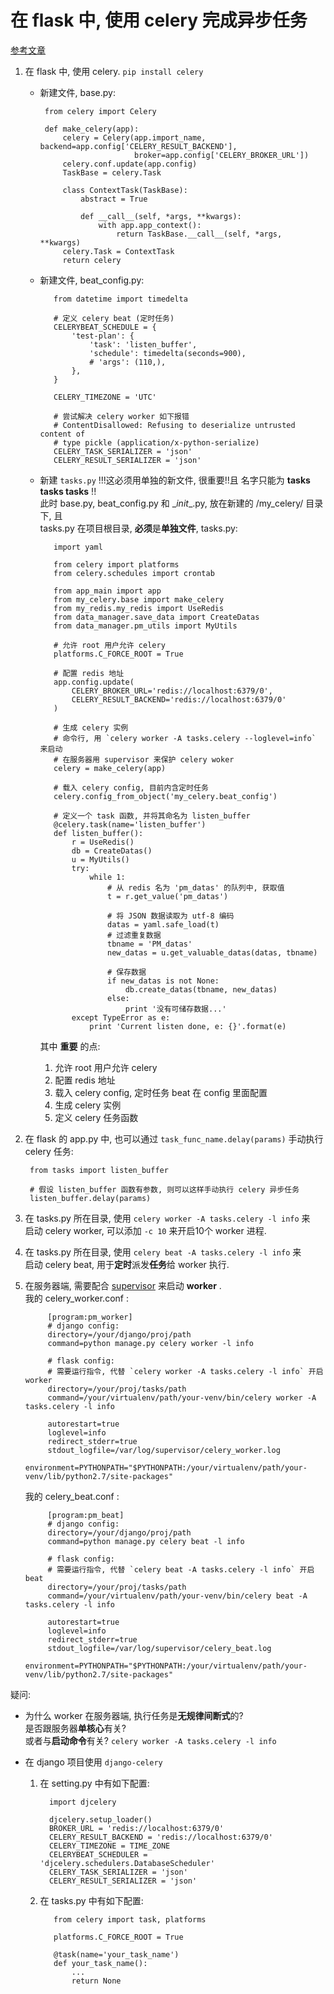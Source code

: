 在 flask 中, 使用 celery 完成异步任务
=  

[参考文章](https://zhuanlan.zhihu.com/p/22304455)  

1. 在 flask 中, 使用 celery. `pip install celery`  
   * 新建文件, base.py:  
     
          from celery import Celery

          def make_celery(app):
              celery = Celery(app.import_name, backend=app.config['CELERY_RESULT_BACKEND'],
                              broker=app.config['CELERY_BROKER_URL'])
              celery.conf.update(app.config)
              TaskBase = celery.Task

              class ContextTask(TaskBase):
                  abstract = True

                  def __call__(self, *args, **kwargs):
                      with app.app_context():
                          return TaskBase.__call__(self, *args, **kwargs)
              celery.Task = ContextTask
              return celery  

   * 新建文件, beat_config.py:  

            from datetime import timedelta

            # 定义 celery beat (定时任务)
            CELERYBEAT_SCHEDULE = {
                'test-plan': {
                    'task': 'listen_buffer',
                    'schedule': timedelta(seconds=900),
                    # 'args': (110,),
                },
            }

            CELERY_TIMEZONE = 'UTC'

            # 尝试解决 celery worker 如下报错
            # ContentDisallowed: Refusing to deserialize untrusted content of
            # type pickle (application/x-python-serialize)
            CELERY_TASK_SERIALIZER = 'json'
            CELERY_RESULT_SERIALIZER = 'json'

   * 新建 `tasks.py` !!!这必须用单独的新文件, 很重要!!且 名字只能为 **tasks tasks tasks** !!  
     此时 base.py, beat\_config.py 和 \__init__.py, 放在新建的 /my\_celery/ 目录下, 且  
     tasks.py 在项目根目录, **必须**是**单独文件**, tasks.py:  
     
            import yaml

            from celery import platforms
            from celery.schedules import crontab

            from app_main import app
            from my_celery.base import make_celery
            from my_redis.my_redis import UseRedis
            from data_manager.save_data import CreateDatas
            from data_manager.pm_utils import MyUtils

            # 允许 root 用户允许 celery
            platforms.C_FORCE_ROOT = True

            # 配置 redis 地址
            app.config.update(
                CELERY_BROKER_URL='redis://localhost:6379/0',
                CELERY_RESULT_BACKEND='redis://localhost:6379/0'
            )

            # 生成 celery 实例
            # 命令行, 用 `celery worker -A tasks.celery --loglevel=info` 来启动
            # 在服务器用 supervisor 来保护 celery woker
            celery = make_celery(app)

            # 载入 celery config, 目前内含定时任务
            celery.config_from_object('my_celery.beat_config')

            # 定义一个 task 函数, 并将其命名为 listen_buffer
            @celery.task(name='listen_buffer')
            def listen_buffer():
                r = UseRedis()
                db = CreateDatas()
                u = MyUtils()
                try:
                    while 1:
                        # 从 redis 名为 'pm_datas' 的队列中, 获取值
                        t = r.get_value('pm_datas')

                        # 将 JSON 数据读取为 utf-8 编码
                        datas = yaml.safe_load(t)
                        # 过滤重复数据
                        tbname = 'PM_datas'
                        new_datas = u.get_valuable_datas(datas, tbname)

                        # 保存数据
                        if new_datas is not None:
                            db.create_datas(tbname, new_datas)
                        else:
                            print '没有可储存数据...'
                except TypeError as e:
                    print 'Current listen done, e: {}'.format(e)

     其中 **重要** 的点:
      1. 允许 root 用户允许 celery  
      2. 配置 redis 地址  
      3. 载入 celery config, 定时任务 beat 在 config 里面配置  
      4. 生成 celery 实例  
      5. 定义 celery 任务函数  

2. 在 flask 的 app.py 中, 也可以通过 `task_func_name.delay(params)` 手动执行 celery 任务:  

        from tasks import listen_buffer

        # 假设 listen_buffer 函数有参数, 则可以这样手动执行 celery 异步任务
        listen_buffer.delay(params)

3. 在 tasks.py 所在目录, 使用 `celery worker -A tasks.celery -l info` 来  
   启动 celery worker, 可以添加 `-c 10` 来开启10个 worker 进程.  

4. 在 tasks.py 所在目录, 使用 `celery beat -A tasks.celery -l info` 来  
   启动 celery beat, 用于**定时**派发**任务**给 worker 执行.

5. 在服务器端, 需要配合 [supervisor](http://blog.csdn.net/michael_lbs/article/details/75407089)
   来启动 **worker** .  
   我的 celery_worker.conf :  

            [program:pm_worker]
            # django config:
            directory=/your/django/proj/path
            command=python manage.py celery worker -l info

            # flask config:
            # 需要运行指令, 代替 `celery worker -A tasks.celery -l info` 开启 worker
            directory=/your/proj/tasks/path
            command=/your/virtualenv/path/your-venv/bin/celery worker -A tasks.celery -l info

            autorestart=true
            loglevel=info
            redirect_stderr=true
            stdout_logfile=/var/log/supervisor/celery_worker.log
            environment=PYTHONPATH="$PYTHONPATH:/your/virtualenv/path/your-venv/lib/python2.7/site-packages"

   我的 celery_beat.conf :  

            [program:pm_beat]
            # django config:
            directory=/your/django/proj/path
            command=python manage.py celery beat -l info

            # flask config:
            # 需要运行指令, 代替 `celery beat -A tasks.celery -l info` 开启 beat
            directory=/your/proj/tasks/path
            command=/your/virtualenv/path/your-venv/bin/celery beat -A tasks.celery -l info

            autorestart=true
            loglevel=info
            redirect_stderr=true
            stdout_logfile=/var/log/supervisor/celery_beat.log
            environment=PYTHONPATH="$PYTHONPATH:/your/virtualenv/path/your-venv/lib/python2.7/site-packages"

疑问:  
* 为什么 worker 在服务器端, 执行任务是**无规律间断式**的?  
  是否跟服务器**单核心**有关?  
  或者与**启动命令**有关? `celery worker -A tasks.celery -l info`  

* 在 django 项目使用 `django-celery`
  1.  在 setting.py 中有如下配置:  

            import djcelery

            djcelery.setup_loader()
            BROKER_URL = 'redis://localhost:6379/0'
            CELERY_RESULT_BACKEND = 'redis://localhost:6379/0'
            CELERY_TIMEZONE = TIME_ZONE
            CELERYBEAT_SCHEDULER = 'djcelery.schedulers.DatabaseScheduler'
            CELERY_TASK_SERIALIZER = 'json'
            CELERY_RESULT_SERIALIZER = 'json'

  2. 在 tasks.py 中有如下配置:  

            from celery import task, platforms

            platforms.C_FORCE_ROOT = True

            @task(name='your_task_name')
            def your_task_name():
                ...
                return None